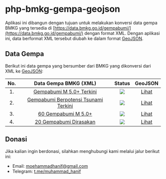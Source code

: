 # php-bmkg-gempa-geojson

Aplikasi ini dibangun dengan tujuan untuk melakukan konversi data gempa BMKG yang tersedia di [https://data.bmkg.go.id/gempabumi/](https://data.bmkg.go.id/gempabumi/) dengan format XML. Dengan aplikasi ini, data berformat XML tersebut diubah ke dalam format [GeoJSON](https://tools.ietf.org/html/rfc7946).

## Data Gempa

Berikut ini data gempa yang bersumber dari BMKG yang dikonversi dari XML ke [GeoJSON](https://tools.ietf.org/html/rfc7946):

| No. |                               Data Gempa BMKG (XML)                               |                              Status                               |                                GeoJSON                                 |
| :-: | :-------------------------------------------------------------------------------: | :---------------------------------------------------------------: | :--------------------------------------------------------------------: |
| 1.  |        [ Gempabumi M 5.0+ Terkini ](https://data.bmkg.go.id/autogempa.xml)        | <img src = "https://img.shields.io/badge/progres-100%25-green" /> |   [Lihat](https://bmkg-geojson.herokuapp.com/gempa?data=m-5-terkini)   |
| 2.  | [ Gempabumi Berpotensi Tsunami Terkini ](https://data.bmkg.go.id/lasttsunami.xml) | <img src = "https://img.shields.io/badge/progres-100%25-green" /> | [Lihat](https://bmkg-geojson.herokuapp.com/gempa?data=tsunami-terkini) |
| 3.  |         [ 60 Gempabumi M 5.0+ ](https://data.bmkg.go.id/gempaterkini.xml)         | <img src = "https://img.shields.io/badge/progres-100%25-green" /> |       [Lihat](https://bmkg-geojson.herokuapp.com/gempa?data=m-5)       |
| 4.  |      [ 20 Gempabumi Dirasakan ](https://data.bmkg.go.id/gempadirasakan.xml)       | <img src = "https://img.shields.io/badge/progres-100%25-green" /> |    [Lihat](https://bmkg-geojson.herokuapp.com/gempa?data=dirasakan)    |

## Donasi

Jika kalian ingin berdonasi, silahkan menghubungi kami melalui jalur berikut ini:

- Email: moehammadhanif@gmail.com
- Telegram: [t.me/muhammad_hanif](https://t.me/muhammad_hanif)

